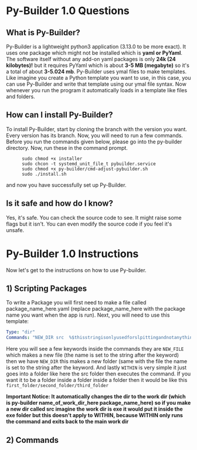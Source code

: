 # Py-Builder 1.0 Questions
## What is Py-Builder?
Py-Builder is a lightweight python3 application (3.13.0 to be more exact). It uses one package which might not be installed which is **yaml or PyYaml**. The software itself without any add-on yaml packages is only **24k (24 kilobytes)!** but it requires PyYaml which is about **3-5 MB (megabyte)** so it's a total of about **3-5.024 mb**. Py-Builder uses ymal files to make templates. Like imagine you create a Python template you want to use, in this case, you can use Py-Builder and write that template using our ymal file syntax. Now whenever you run the program it automatically loads in a  template like files and folders.

## How can I install Py-Builder?
To install Py-Builder, start by cloning the branch with the version you want. Every version has its branch. Now, you will need to run a few commands. Before you run the commands given below, please go into the py-builder directory. Now, run these in the command prompt. 

          sudo chmod +x installer
          sudo chcon -t systemd_unit_file_t pybuilder.service
          sudo chmod +x py-builder/cmd-adjust-pybuilder.sh
          sudo ./install.sh
and now you have successfully set up Py-Builder.

## Is it safe and how do I know?
Yes, it's safe. You can check the source code to see. It might raise some flags but it isn't. You can even modify the source code if you feel it's unsafe.

# Py-Builder 1.0 Instructions
Now let's get to the instructions on how to use Py-builder.
## 1) Scripting Packages
To write a Package you will first need to make a file called package_name_here.yaml (replace package_name_here with the package name you want when the app is run). Next, you will need  to use this template: 
```yaml
Type: "dir"
Commands: "NEW_DIR src  %$thisstringisonlyusedforslpittingandnotanythingelseoritwillerror$% NEW_FILE main.py WITHIN src %$thisstringisonlyusedforslpittingandnotanythingelseoritwillerror$% NEW_FILE error.txt"
```
Here you will see a  few keywords inside the commands they are `NEW_FILE` which makes a new file (the name is set to the  string after the keyword) then we have `NEW_DIR` this makes a new folder (same with the file the name is set to the string after the keyword. And lastly `WITHIN` is very simple it just goes into a folder like here the src folder then executes the command. If you want it to be a  folder inside a folder inside a folder then it would be like this `first_folder/second_folder/third_folder`

**Important Notice: It automatically changes the dir to the work dir (which is py-builder name_of_work_dir_here package_name_here) so if you make a  new dir called src  imagine the work dir is exe it would put it inside the exe folder but this doesn't apply to WITHIN, because WITHIN only runs the command and exits back to the main work dir**

## 2) Commands
